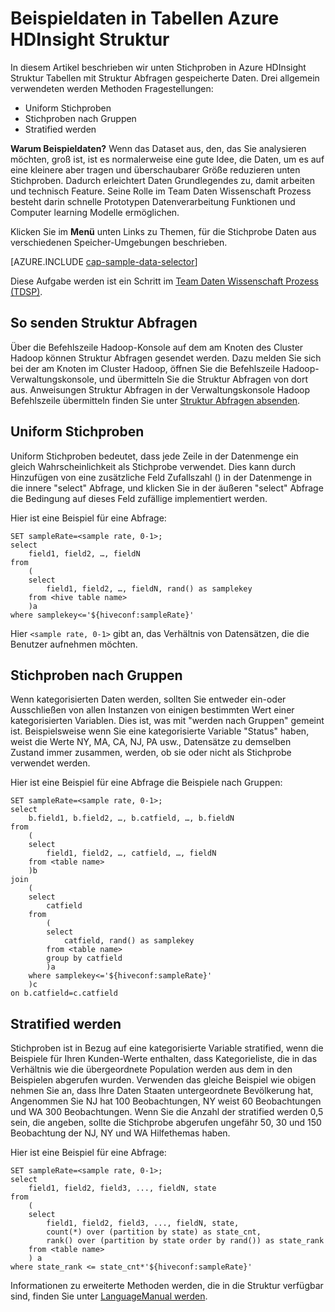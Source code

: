 <properties
    pageTitle="Beispieldaten in Tabellen Azure HDInsight Struktur | Microsoft Azure"
    description="Nach unten Stichproben von Daten in Azure HDInsight (Hadopop) Struktur Tabellen"
    services="machine-learning,hdinsight"
    documentationCenter=""
    authors="bradsev"
    manager="jhubbard"
    editor="cgronlun"  />

<tags
    ms.service="machine-learning"
    ms.workload="data-services"
    ms.tgt_pltfrm="na"
    ms.devlang="na"
    ms.topic="article"
    ms.date="09/19/2016"
    ms.author="hangzh;bradsev" />

# <a name="sample-data-in-azure-hdinsight-hive-tables"></a>Beispieldaten in Tabellen Azure HDInsight Struktur

In diesem Artikel beschrieben wir unten Stichproben in Azure HDInsight Struktur Tabellen mit Struktur Abfragen gespeicherte Daten. Drei allgemein verwendeten werden Methoden Fragestellungen:

* Uniform Stichproben
* Stichproben nach Gruppen
* Stratified werden

**Warum Beispieldaten?**
Wenn das Dataset aus, den, das Sie analysieren möchten, groß ist, ist es normalerweise eine gute Idee, die Daten, um es auf eine kleinere aber tragen und überschaubarer Größe reduzieren unten Stichproben. Dadurch erleichtert Daten Grundlegendes zu, damit arbeiten und technisch Feature. Seine Rolle im Team Daten Wissenschaft Prozess besteht darin schnelle Prototypen Datenverarbeitung Funktionen und Computer learning Modelle ermöglichen.

Klicken Sie im **Menü** unten Links zu Themen, für die Stichprobe Daten aus verschiedenen Speicher-Umgebungen beschrieben.

[AZURE.INCLUDE [cap-sample-data-selector](../../includes/cap-sample-data-selector.md)]

Diese Aufgabe werden ist ein Schritt im [Team Daten Wissenschaft Prozess (TDSP)](https://azure.microsoft.com/documentation/learning-paths/cortana-analytics-process/).


## <a name="how-to-submit-hive-queries"></a>So senden Struktur Abfragen
Über die Befehlszeile Hadoop-Konsole auf dem am Knoten des Cluster Hadoop können Struktur Abfragen gesendet werden. Dazu melden Sie sich bei der am Knoten im Cluster Hadoop, öffnen Sie die Befehlszeile Hadoop-Verwaltungskonsole, und übermitteln Sie die Struktur Abfragen von dort aus. Anweisungen Struktur Abfragen in der Verwaltungskonsole Hadoop Befehlszeile übermitteln finden Sie unter [Struktur Abfragen absenden](machine-learning-data-science-move-hive-tables.md#submit).

## <a name="uniform"></a>Uniform Stichproben
Uniform Stichproben bedeutet, dass jede Zeile in der Datenmenge ein gleich Wahrscheinlichkeit als Stichprobe verwendet. Dies kann durch Hinzufügen von eine zusätzliche Feld Zufallszahl () in der Datenmenge in die innere "select" Abfrage, und klicken Sie in der äußeren "select" Abfrage die Bedingung auf dieses Feld zufällige implementiert werden.

Hier ist eine Beispiel für eine Abfrage:

    SET sampleRate=<sample rate, 0-1>;
    select
        field1, field2, …, fieldN
    from
        (
        select
            field1, field2, …, fieldN, rand() as samplekey
        from <hive table name>
        )a
    where samplekey<='${hiveconf:sampleRate}'

Hier `<sample rate, 0-1>` gibt an, das Verhältnis von Datensätzen, die die Benutzer aufnehmen möchten.

## <a name="group"></a>Stichproben nach Gruppen

Wenn kategorisierten Daten werden, sollten Sie entweder ein-oder Ausschließen von allen Instanzen von einigen bestimmten Wert einer kategorisierten Variablen. Dies ist, was mit "werden nach Gruppen" gemeint ist.
Beispielsweise wenn Sie eine kategorisierte Variable "Status" haben, weist die Werte NY, MA, CA, NJ, PA usw., Datensätze zu demselben Zustand immer zusammen, werden, ob sie oder nicht als Stichprobe verwendet werden.

Hier ist eine Beispiel für eine Abfrage die Beispiele nach Gruppen:

    SET sampleRate=<sample rate, 0-1>;
    select
        b.field1, b.field2, …, b.catfield, …, b.fieldN
    from
        (
        select
            field1, field2, …, catfield, …, fieldN
        from <table name>
        )b
    join
        (
        select
            catfield
        from
            (
            select
                catfield, rand() as samplekey
            from <table name>
            group by catfield
            )a
        where samplekey<='${hiveconf:sampleRate}'
        )c
    on b.catfield=c.catfield

## <a name="stratified"></a>Stratified werden

Stichproben ist in Bezug auf eine kategorisierte Variable stratified, wenn die Beispiele für Ihren Kunden-Werte enthalten, dass Kategorieliste, die in das Verhältnis wie die übergeordnete Population werden aus dem in den Beispielen abgerufen wurden. Verwenden das gleiche Beispiel wie obigen nehmen Sie an, dass Ihre Daten Staaten untergeordnete Bevölkerung hat, Angenommen Sie NJ hat 100 Beobachtungen, NY weist 60 Beobachtungen und WA 300 Beobachtungen. Wenn Sie die Anzahl der stratified werden 0,5 sein, die angeben, sollte die Stichprobe abgerufen ungefähr 50, 30 und 150 Beobachtung der NJ, NY und WA Hilfethemas haben.

Hier ist eine Beispiel für eine Abfrage:

    SET sampleRate=<sample rate, 0-1>;
    select
        field1, field2, field3, ..., fieldN, state
    from
        (
        select
            field1, field2, field3, ..., fieldN, state,
            count(*) over (partition by state) as state_cnt,
            rank() over (partition by state order by rand()) as state_rank
        from <table name>
        ) a
    where state_rank <= state_cnt*'${hiveconf:sampleRate}'


Informationen zu erweiterte Methoden werden, die in die Struktur verfügbar sind, finden Sie unter [LanguageManual werden](https://cwiki.apache.org/confluence/display/Hive/LanguageManual+Sampling).
